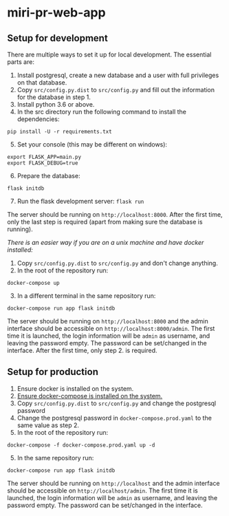 # miri-pr-web-app

## Setup for development

There are multiple ways to set it up for local development. The essential parts are:

1. Install postgresql, create a new database and a user with full privileges on that database.
2. Copy `src/config.py.dist` to `src/config.py` and fill out the information for the database in step 1.
3. Install python 3.6 or above.
4. In the src directory run the following command to install the dependencies:
```
pip install -U -r requirements.txt
```
5. Set your console (this may be different on windows):
```
export FLASK_APP=main.py
export FLASK_DEBUG=true
```
6. Prepare the database:
```
flask initdb
```
7. Run the flask development server:
```flask run```

The server should be running on `http://localhost:8000`.
After the first time, only the last step is required (apart from making sure the database is running).

*There is an easier way if you are on a unix machine and have docker installed:*

1. Copy `src/config.py.dist` to `src/config.py` and don't change anything.
2. In the root of the repository run:
```
docker-compose up
```
3. In a different terminal in the same repository run:
```
docker-compose run app flask initdb
```

The server should be running on `http://localhost:8000` and the admin interface should be accessible on `http://localhost:8000/admin`. The first time it is launched, the login information will be `admin` as username, and leaving the password empty. The password can be set/changed in the interface.
After the first time, only step 2. is required.

## Setup for production

1. Ensure docker is installed on the system.
2. [Ensure docker-compose is installed on the system.](https://docs.docker.com/compose/install/#install-compose) 
2. Copy `src/config.py.dist` to `src/config.py` and change the postgresql password
3. Change the postgresql password in `docker-compose.prod.yaml` to the same value as step 2.
4. In the root of the repository run:
```
docker-compose -f docker-compose.prod.yaml up -d
```
5. In the same repository run:
```
docker-compose run app flask initdb
```

The server should be running on `http://localhost` and the admin interface should be accessible on `http://localhost/admin`. The first time it is launched, the login information will be `admin` as username, and leaving the password empty. The password can be set/changed in the interface.
